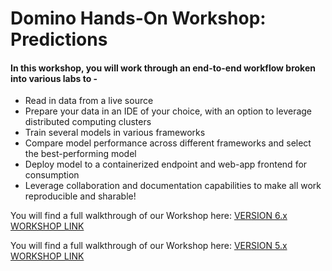 # Domino Hands-On Workshop: Predictions

#### In this workshop, you will work through an end-to-end workflow broken into various labs to -

* Read in data from a live source
* Prepare your data in an IDE of your choice, with an option to leverage distributed computing clusters
* Train several models in various frameworks
* Compare model performance across different frameworks and select the best-performing model
* Deploy model to a containerized endpoint and web-app frontend for consumption
* Leverage collaboration and documentation capabilities to make all work reproducible and sharable!  
  
You will find a full walkthrough of our Workshop here: [VERSION 6.x WORKSHOP LINK](https://docs.google.com/document/u/4/d/11eA3ney10KzX7GF9G7f5n72f4p7k7CHSpLxoUfbAGE8/pub)

You will find a full walkthrough of our Workshop here: [VERSION 5.x WORKSHOP LINK](https://docs.google.com/document/d/e/2PACX-1vS9LKbBYYOrsDmshmKvEIUkDMYVMAivoodg1CTEgjZRPW_IJFV2Un4l5uaE2jI1BsbN3-tQ8IMSkGoL/pub)